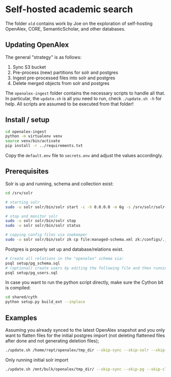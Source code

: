 # Self-hosted academic search
The folder `old` contains work by Joe on the exploration of self-hosting OpenAlex, CORE, SemanticScholar, and other databases.

## Updating OpenAlex
The general "strategy" is as follows:

1. Sync S3 bucket
2. Pre-process (new) partitions for solr and postgres
3. Ingest pre-processed files into solr and postgres
4. Delete merged objects from solr and postgres

The `openalex-ingest` folder contains the necessary scripts to handle all that.
In particular, the `update.sh` is all you need to run, check `./update.sh -h` for help.
All scripts are assumed to be executed from that folder!

## Install / setup
```bash
cd openalex-ingest
python -m virtualenv venv
source venv/bin/activate
pip install -r ../requirements.txt
```

Copy the `default.env` file to `secrets.env` and adjust the values accordingly.

## Prerequisites
Solr is up and running, schema and collection exist:

```bash
cd /srv/solr

# starting solr
sudo -u solr solr/bin/solr start -c -h 0.0.0.0 -m 6g -s /srv/solr/solr-home -Denable.packages=true -Dsolr.modules=sql,clustering -Dsolr.max.booleanClauses=4096

# stop and monitor solr
sudo -u solr solr/bin/solr stop
sudo -u solr solr/bin/solr status

# copying config files via zookeeper
sudo -u solr solr/bin/solr zk cp file:managed-schema.xml zk:/configs/._designer_openalex/managed-schema.xml -z 127.0.0.1:9983
```

Postgres is properly set up and database/relations exist.

```bash
# Create all relations in the "openalex" schema via:
psql setup/pg_schema.sql
# (optional) create users by editing the following file and then running
psql setup/pg_users.sql
```

In case you want to run the python script directly, make sure the Cython bit is compiled: 

```bash
cd shared/cyth
python setup.py build_ext --inplace
```


## Examples

Assuming you already synced to the latest OpenAlex snapshot and you only want to flatten files for the initial 
postgres import (not deleting flattened files after done and not generating deletion files);
```bash
./update.sh /home/rept/openalex/tmp_dir --skip-sync --skip-solr --skip-del --skip-clean --jobs 20
```

Only running initial solr import 

```bash
./update.sh /mnt/bulk/openalex/tmp_dir/ --skip-sync --skip-pg --skip-clean --skip-del
```